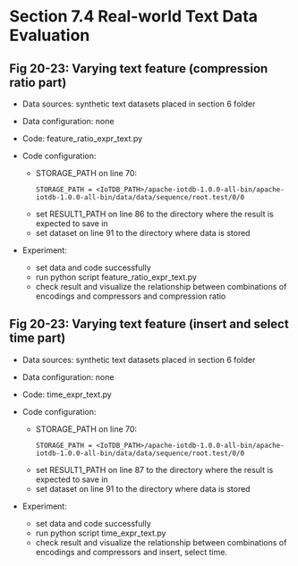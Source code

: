 # Section 7.4 Real-world Text Data Evaluation

## Fig 20-23: Varying text feature (compression ratio part)
+ Data sources: synthetic text datasets placed in section 6 folder
+ Data configuration: none
+ Code: feature_ratio_expr_text.py

+ Code configuration:
    + STORAGE_PATH on line 70:
        ```
        STORAGE_PATH = <IoTDB_PATH>/apache-iotdb-1.0.0-all-bin/apache-iotdb-1.0.0-all-bin/data/data/sequence/root.test/0/0
        ```
    + set RESULT1_PATH on line 86 to the directory where the result is expected to save in
    + set dataset on line 91 to the directory where data is stored
+ Experiment:
    + set data and code successfully
    + run python script feature_ratio_expr_text.py
    + check result and visualize the relationship between combinations of encodings and compressors and compression ratio

## Fig 20-23: Varying text feature (insert and select time part)
+ Data sources: synthetic text datasets placed in section 6 folder
+ Data configuration: none
+ Code: time_expr_text.py

+ Code configuration:
    + STORAGE_PATH on line 70:
        ```
        STORAGE_PATH = <IoTDB_PATH>/apache-iotdb-1.0.0-all-bin/apache-iotdb-1.0.0-all-bin/data/data/sequence/root.test/0/0
        ```
    + set RESULT1_PATH on line 87 to the directory where the result is expected to save in
    + set dataset on line 91 to the directory where data is stored
+ Experiment:
    + set data and code successfully
    + run python script time_expr_text.py
    + check result and visualize the relationship between combinations of encodings and compressors and insert, select time. 
